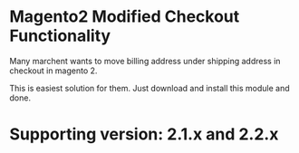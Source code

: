 # Magento2 Modified Checkout Functionality
Many marchent wants to move billing address under shipping address in checkout in magento 2.

This is easiest solution for them. Just download and install this module and done.

# Supporting version: 2.1.x and 2.2.x
